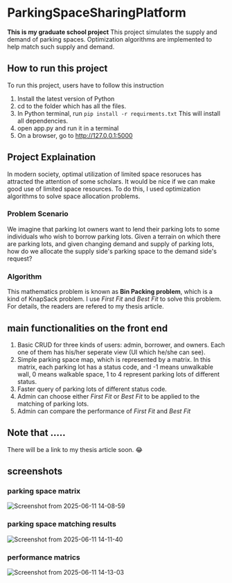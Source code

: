 # ParkingSpaceSharingPlatform
**This is my graduate school project** 
This project simulates the supply and demand of parking spaces.
Optimization algorithms are implemented to help match such supply and demand.

## How to run this project
To run this project, users have to follow this instruction
  1. Install the latest version of Python
  2. cd to the folder which has all the files.
  3. In Python terminal, run `pip install -r requirments.txt` This will install all dependencies.
  4. open app.py and run it in a terminal
  5. On a browser, go to http://127.0.0.1:5000

## Project Explaination
In modern society, optimal utilization of limited space resoruces has attracted the attention of some scholars. 
It would be nice if we can make good use of limited space resources. To do this, I used optimization algorithms
to solve space allocation problems.
### Problem Scenario
 We imagine that parking lot owners want to lend their parking lots to some individuals who wish to borrow parking lots.
 Given a terrain on which there are parking lots, and given changing demand and supply of parking lots, how do 
 we allocate the supply side's parking space to the demand side's request?
### Algorithm
 This mathematics problem is known as **Bin Packing problem**, which is a kind of KnapSack problem.
 I use *First Fit* and *Best Fit* to solve this problem. For details, the readers are refered to my thesis article.

## main functionalities on the front end
1. Basic CRUD for three kinds of users: admin, borrower, and owners. Each one of them has his/her seperate view (UI which he/she can see).
2. Simple parking space map, which is represented by a matrix. In this matrix, each parking lot has a status code, and -1 means unwalkable wall,
   0 means walkable space, 1 to 4 represent parking lots of different status.
4. Faster query of parking lots of different status code.
5. Admin can choose either *First Fit* or *Best Fit* to be applied to the matching of parking lots.
6. Admin can compare the performance of *First Fit* and *Best Fit*

## Note that .....
There will be a link to my thesis article soon. :joy: 

## screenshots
### parking space matrix
![Screenshot from 2025-06-11 14-08-59](https://github.com/user-attachments/assets/92ee7777-6064-488e-b943-f3d85182c4e2)

### parking space matching results
![Screenshot from 2025-06-11 14-11-40](https://github.com/user-attachments/assets/c1e94158-5377-4bae-b620-b0b1ef973965)

### performance matrics
![Screenshot from 2025-06-11 14-13-03](https://github.com/user-attachments/assets/ad537ff7-fd18-4cb2-a957-85c34fa4f678)
